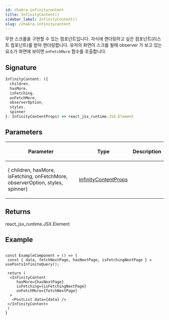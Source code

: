 ```yaml
---
id: chakra.infinitycontent
title: InfinityContent()
sidebar_label: InfinityContent()
slug: /chakra.infinitycontent
---
```






무한 스크롤을 구현할 수 있는 컴포넌트입니다. 자식에 랜더링하고 싶은 컴포넌트(리스트 컴포넌트)를 받아 랜더링합니다. 유저의 화면이 스크롤 될때 observer 가 보고 있는 요소가 화면에 보이면 `onFetchMore` 함수를 호출합니다.

## Signature

```typescript
InfinityContent: ({
  children,
  hasMore,
  isFetching,
  onFetchMore,
  observerOption,
  styles,
  spinner
}: InfinityContentProps) => react_jsx_runtime.JSX.Element
```

## Parameters

<table><thead><tr><th>

Parameter


</th><th>

Type


</th><th>

Description


</th></tr></thead>
<tbody><tr><td>

\{ children, hasMore, isFetching, onFetchMore, observerOption, styles, spinner\}


</td><td>

[InfinityContentProps](./chakra.infinitycontentprops)


</td><td>


</td></tr>
</tbody></table>

## Returns

react_jsx_runtime.JSX.Element

## Example


```tsx

const ExampleComponent = () => {
 const { data, fetchNextPage, hasNextPage, isFetchingNextPage } = usePostsInfiniteQuery();

 return (
  <InfinityContent
     hasMore={hasNextPage}
     isFetching={isFetchingNextPage}
     onFetchMore={fetchNextPage}
  >
   <PostList data={data} />
 </InfinityContent>
 )
}
```

